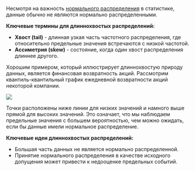 Несмотря на важность [нормального распределения](https://github.com/sutourisu/Practical-statistic/blob/main/%D0%A0%D0%B0%D1%81%D0%BF%D1%80%D0%B5%D0%B4%D0%B5%D0%BB%D0%B5%D0%BD%D0%B8%D0%B5%20%D0%B4%D0%B0%D0%BD%D0%BD%D1%8B%D1%85%20%D0%B8%20%D1%80%D0%B0%D1%81%D0%BF%D1%80%D0%B5%D0%B4%D0%B5%D0%BB%D0%B5%D0%BD%D0%B8%D0%B5%20%D0%B2%D1%8B%D0%B1%D0%BE%D1%80%D0%BE%D0%BA/%D0%9D%D0%BE%D1%80%D0%BC%D0%B0%D0%BB%D1%8C%D0%BD%D0%BE%D0%B5%20%D1%80%D0%B0%D1%81%D0%BF%D1%80%D0%B5%D0%B4%D0%B5%D0%BB%D0%B5%D0%BD%D0%B8%D0%B5.md) в статистике, данные обычно не являются нормально распределенными.

**Ключевые термины для длиннохвостых распределений:**

* **Хвост (tail)** - длинная узкая часть частотного распределения, где относительно предельные значения встречаются с низкой частотой.
* **Ассиметрия (skew)** - состояние, когда один хвост распределения длиннее другого.

Хорошим примером, который иллюстрирует длиннохвостую природу данных, является финансовая возвратность акций. Рассмотрим квантиль-квантильный график ежедневной возвратности акций некоторой компании.

<img src="https://i.imgur.com/2QrAUfT.png">

Точки расположены ниже линии для низких значений и намного выше прямой для высоких значений. Это означает, что мы наблюдаем предельные значения с большем вероятностью, чем можно ожидать, если бы данные имели нормальное распределение.

**Ключевые идеи длиннохвостых распределений:**

* Большая часть данных не является нормально распределенной.
* Принятие нормального распределения в качестве исходного допущения может привести к недооценке предельных событий.
